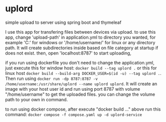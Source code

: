 # uplord
simple upload to server using spring boot and thymeleaf

I use this app for transfering files between devices via upload. to use this app, change 'upload-path' in application.yml to directory you wanted, for example 'C:\' for windows or '/home/username/' for linux or any directory path. It will create subdirectories inside based on file category at startup if does not exist. then, open 'localhost:8787' to start uploading, 

if you run using dockerfile you don't need to change the application.yml, just execute this for window host: `docker build --tag uplord .` or this for linux host `docker build --build-arg DOCKER_USER=$(id -u) --tag uplord .`. Then run using `docker run -dp 8787:8787 -v /home/username:/usr/share/uplord --name uplord uplord`. It will create an image with your host user id and run using port 8787 with volume "/home/username" to get the uploaded files. you can change the volume path to your own in command.

to run using docker compose, after execute "docker build ..." above run this command: `docker compose -f compose.yaml up -d uplord-service`
